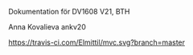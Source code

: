 Dokumentation för DV1608 V21, BTH

Anna Kovalieva ankv20

https://travis-ci.com/Elmittil/mvc.svg?branch=master
